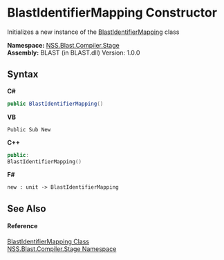 # BlastIdentifierMapping Constructor 
 

Initializes a new instance of the <a href="a399a3b2-ddd6-4580-91fa-874e0dd89af4.md">BlastIdentifierMapping</a> class

**Namespace:**&nbsp;<a href="f44e629d-16ad-ce78-c6d1-bb239589698b.md">NSS.Blast.Compiler.Stage</a><br />**Assembly:**&nbsp;BLAST (in BLAST.dll) Version: 1.0.0

## Syntax

**C#**<br />
``` C#
public BlastIdentifierMapping()
```

**VB**<br />
``` VB
Public Sub New
```

**C++**<br />
``` C++
public:
BlastIdentifierMapping()
```

**F#**<br />
``` F#
new : unit -> BlastIdentifierMapping
```


## See Also


#### Reference
<a href="a399a3b2-ddd6-4580-91fa-874e0dd89af4.md">BlastIdentifierMapping Class</a><br /><a href="f44e629d-16ad-ce78-c6d1-bb239589698b.md">NSS.Blast.Compiler.Stage Namespace</a><br />